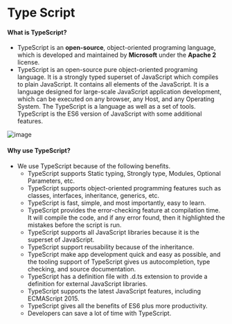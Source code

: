 # Type Script

#### What is TypeScript?

* TypeScript is an **open-source**, object-oriented programing language, which is developed and maintained by **Microsoft** under the **Apache 2** license.
* TypeScript is an open-source pure object-oriented programing language. It is a strongly typed superset of JavaScript which compiles to plain JavaScript. It contains all elements of the JavaScript. It is a language designed for large-scale JavaScript application development, which can be executed on any browser, any Host, and any Operating System. The TypeScript is a language as well as a set of tools. TypeScript is the ES6 version of JavaScript with some additional features.

![image](https://github.com/veerrajukakarla434/2025-Front-End-Technology-Stack-Pilot-Project/assets/40323661/a8ee5194-c130-4249-a856-2bfcef168e48)

#### Why use TypeScript?

* We use TypeScript because of the following benefits.
    * TypeScript supports Static typing, Strongly type, Modules, Optional Parameters, etc.
    * TypeScript supports object-oriented programming features such as classes, interfaces, inheritance, generics, etc.
    * TypeScript is fast, simple, and most importantly, easy to learn.
    * TypeScript provides the error-checking feature at compilation time. It will compile the code, and if any error found, then it highlighted the mistakes before the script is run.
    * TypeScript supports all JavaScript libraries because it is the superset of JavaScript.
    * TypeScript support reusability because of the inheritance.
    * TypeScript make app development quick and easy as possible, and the tooling support of TypeScript gives us autocompletion, type checking, and source documentation.
    * TypeScript has a definition file with .d.ts extension to provide a definition for external JavaScript libraries.
    * TypeScript supports the latest JavaScript features, including ECMAScript 2015.
    * TypeScript gives all the benefits of ES6 plus more productivity.
    * Developers can save a lot of time with TypeScript.
